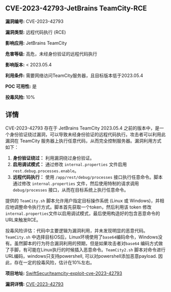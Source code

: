 ## CVE-2023-42793-JetBrains TeamCity-RCE

**漏洞编号:** CVE-2023-42793

**漏洞类型:** 远程代码执行 (RCE)

**影响应用:** JetBrains TeamCity

**危害等级:** 高危，未经身份验证的远程代码执行

**影响版本:** < 2023.05.4

**利用条件:** 需要网络访问TeamCity服务器，且目标版本低于2023.05.4

**POC 可用性:** 是

**投毒风险:** 10%

## 详情

CVE-2023-42793 存在于 JetBrains TeamCity 2023.05.4 之前的版本中，是一个身份验证绕过漏洞，可以导致未经身份验证的远程代码执行。攻击者可以利用此漏洞在 TeamCity 服务器上执行任意代码，从而完全控制服务器。漏洞利用方式如下：

1.  **身份验证绕过：** 利用漏洞绕过身份验证。
2.  **启用调试模式：** 通过修改 `internal.properties` 文件启用 `rest.debug.processes.enable`。
3.  **远程代码执行：** 使用 `/app/rest/debug/processes` 接口执行任意命令。脚本通过修改 `internal.properties` 文件，然后使用特制的请求调用 `debug/processes` 接口，从而在目标系统上执行任意命令。

提供的 `TeamCity.sh` 脚本允许用户指定目标操作系统 (Linux 或 Windows)，并相应地调整命令执行方式。脚本首先获取一个token，然后利用该 token 修改`internal.properties`文件以启用调试模式，最后使用构造好的包含恶意命令的URL来触发RCE。

投毒风险评估：代码中主要逻辑为漏洞利用，并未发现明显的恶意代码。`TeamCity.sh` 中选择目标OS后，Linux环境使用了`base64`编码命令，Windows没有。虽然脚本的行为符合漏洞利用的预期，但是如果攻击者对`base64` 编码方式做了手脚，有可能在Linux执行的时候插入恶意命令。`TeamCity2.sh` 脚本对命令进行URL编码，windows只支持powershell, 可以对powershell添加恶意payload. 因此，存在一定的投毒风险，估计在10%左右。

**项目地址:** [SwiftSecur/teamcity-exploit-cve-2023-42793](https://github.com/SwiftSecur/teamcity-exploit-cve-2023-42793)

**漏洞详情:** [CVE-2023-42793](https://nvd.nist.gov/vuln/detail/CVE-2023-42793)